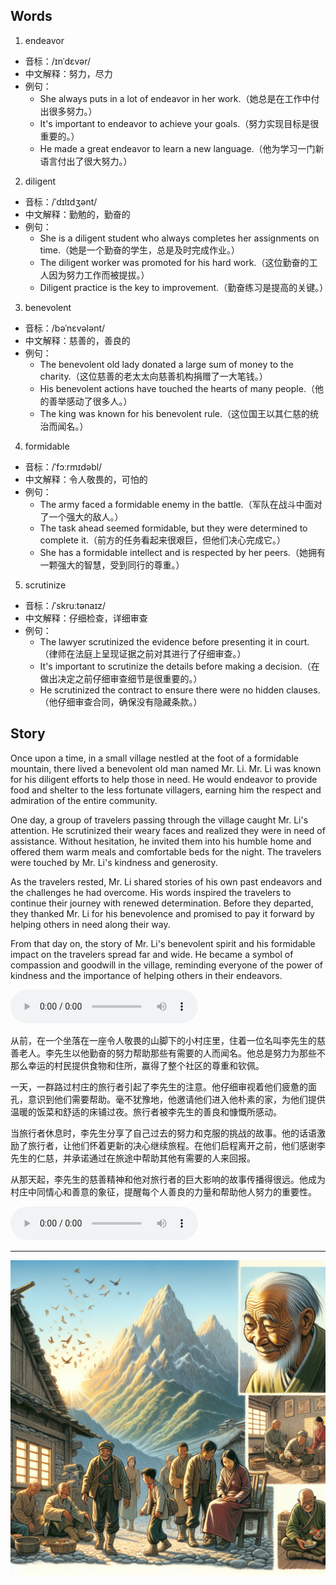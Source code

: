 ## Words


1. endeavor
<span style="cursor: pointer;" onclick="document.getElementById('audio-player-1').play()"><i class="fas fa-volume-up"></i></span>
<audio id="audio-player-1" src="audios/words/endeavor.mp3" style="display:none;"></audio>

- 音标：/ɪnˈdɛvər/
- 中文解释：努力，尽力
- 例句：
   - She always puts in a lot of endeavor in her work.（她总是在工作中付出很多努力。）
   - It's important to endeavor to achieve your goals.（努力实现目标是很重要的。）
   - He made a great endeavor to learn a new language.（他为学习一门新语言付出了很大努力。）

2. diligent
<span style="cursor: pointer;" onclick="document.getElementById('audio-player-2').play()"><i class="fas fa-volume-up"></i></span>
<audio id="audio-player-2" src="audios/words/diligent.mp3" style="display:none;"></audio>
- 音标：/ˈdɪlɪdʒənt/
- 中文解释：勤勉的，勤奋的
- 例句：
   - She is a diligent student who always completes her assignments on time.（她是一个勤奋的学生，总是及时完成作业。）
   - The diligent worker was promoted for his hard work.（这位勤奋的工人因为努力工作而被提拔。）
   - Diligent practice is the key to improvement.（勤奋练习是提高的关键。）

3. benevolent
<span style="cursor: pointer;" onclick="document.getElementById('audio-player-3').play()"><i class="fas fa-volume-up"></i></span>
<audio id="audio-player-3" src="audios/words/benevolent.mp3" style="display:none;"></audio>
- 音标：/bəˈnɛvələnt/
- 中文解释：慈善的，善良的
- 例句：
   - The benevolent old lady donated a large sum of money to the charity.（这位慈善的老太太向慈善机构捐赠了一大笔钱。）
   - His benevolent actions have touched the hearts of many people.（他的善举感动了很多人。）
   - The king was known for his benevolent rule.（这位国王以其仁慈的统治而闻名。）

4. formidable
<span style="cursor: pointer;" onclick="document.getElementById('audio-player-4').play()"><i class="fas fa-volume-up"></i></span>
<audio id="audio-player-4" src="audios/words/formidable.mp3" style="display:none;"></audio>
- 音标：/ˈfɔːrmɪdəbl/
- 中文解释：令人敬畏的，可怕的
- 例句：
   - The army faced a formidable enemy in the battle.（军队在战斗中面对了一个强大的敌人。）
   - The task ahead seemed formidable, but they were determined to complete it.（前方的任务看起来很艰巨，但他们决心完成它。）
   - She has a formidable intellect and is respected by her peers.（她拥有一颗强大的智慧，受到同行的尊重。）

5. scrutinize
<span style="cursor: pointer;" onclick="document.getElementById('audio-player-5').play()"><i class="fas fa-volume-up"></i></span>
<audio id="audio-player-5" src="audios/words/scrutinize.mp3" style="display:none;"></audio>
- 音标：/ˈskruːtənaɪz/
- 中文解释：仔细检查，详细审查
- 例句：
   - The lawyer scrutinized the evidence before presenting it in court.（律师在法庭上呈现证据之前对其进行了仔细审查。）
   - It's important to scrutinize the details before making a decision.（在做出决定之前仔细审查细节是很重要的。）
   - He scrutinized the contract to ensure there were no hidden clauses.（他仔细审查合同，确保没有隐藏条款。）

## Story
Once upon a time, in a small village nestled at the foot of a formidable mountain, there lived a benevolent old man named Mr. Li. Mr. Li was known for his diligent efforts to help those in need. He would endeavor to provide food and shelter to the less fortunate villagers, earning him the respect and admiration of the entire community.

One day, a group of travelers passing through the village caught Mr. Li's attention. He scrutinized their weary faces and realized they were in need of assistance. Without hesitation, he invited them into his humble home and offered them warm meals and comfortable beds for the night. The travelers were touched by Mr. Li's kindness and generosity.

As the travelers rested, Mr. Li shared stories of his own past endeavors and the challenges he had overcome. His words inspired the travelers to continue their journey with renewed determination. Before they departed, they thanked Mr. Li for his benevolence and promised to pay it forward by helping others in need along their way.

From that day on, the story of Mr. Li's benevolent spirit and his formidable impact on the travelers spread far and wide. He became a symbol of compassion and goodwill in the village, reminding everyone of the power of kindness and the importance of helping others in their endeavors.

<audio controls>
  <source src="./audios/story/2024-07-25-01.mp3" type="audio/mpeg">
  你的浏览器不支持音频元素。
</audio>


从前，在一个坐落在一座令人敬畏的山脚下的小村庄里，住着一位名叫李先生的慈善老人。李先生以他勤奋的努力帮助那些有需要的人而闻名。他总是努力为那些不那么幸运的村民提供食物和住所，赢得了整个社区的尊重和钦佩。

一天，一群路过村庄的旅行者引起了李先生的注意。他仔细审视着他们疲惫的面孔，意识到他们需要帮助。毫不犹豫地，他邀请他们进入他朴素的家，为他们提供温暖的饭菜和舒适的床铺过夜。旅行者被李先生的善良和慷慨所感动。

当旅行者休息时，李先生分享了自己过去的努力和克服的挑战的故事。他的话语激励了旅行者，让他们怀着更新的决心继续旅程。在他们启程离开之前，他们感谢李先生的仁慈，并承诺通过在旅途中帮助其他有需要的人来回报。

从那天起，李先生的慈善精神和他对旅行者的巨大影响的故事传播得很远。他成为村庄中同情心和善意的象征，提醒每个人善良的力量和帮助他人努力的重要性。

<audio controls>
  <source src="./audios/story/2024-07-25-02.mp3" type="audio/mpeg">
  你的浏览器不支持音频元素。
</audio>

---
![story](./images/2024-07-25.png)